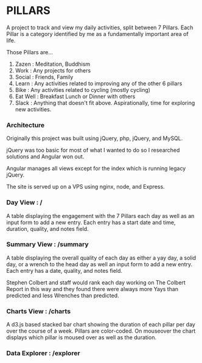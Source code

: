 # PILLARS

A project to track and view my daily activities, split between 7 Pillars.
Each Pillar is a category identified by me as a fundamentally important area of life.

Those Pillars are...
1. Zazen        : Meditation, Buddhism
2. Work         : Any projects for others
3. Social       : Friends, Family
4. Learn        : Any activities related to improving any of the other 6 pillars
5. Bike         : Any activities related to cycling (mostly cycling)
6. Eat Well     : Breakfast Lunch or Dinner with others
7. Slack        : Anything that doesn't fit above. Aspirationally, time for exploring new activities.

### Architecture

Originally this project was built using jQuery, php, jQuery, and MySQL.

jQuery was too basic for most of what I wanted to do so I researched solutions and Angular won out.

Angular manages all views except for the index which is running legacy jQuery.

The site is served up on a VPS using nginx, node, and Express.

### Day View : /

A table displaying the engagement with the 7 Pillars each day as well as an input form
to add a new entry. Each entry has a start date and time, duration, quality,
and notes field.

### Summary View : /summary

A table displaying the overall quality of each day as either a yay day, a solid day,
or a wrench to the head day as well an input form to add a new entry. Each entry
has a date, quality, and notes field.

Stephen Colbert and staff would rank each day working on The Colbert Report in this
way and they found there were always more Yays than predicted and less Wrenches than
predicted.

### Charts View : /charts

A d3.js based stacked bar chart showing the duration of each pillar per day over
the course of a week. Pillars are color-coded. On mouseover the chart displays which
pillar is moused over as well as the duration.

### Data Explorer : /explorer
